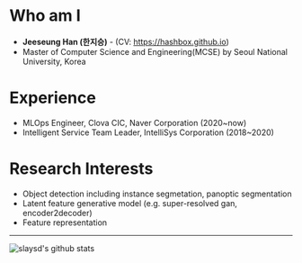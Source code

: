 # Who am I
* **Jeeseung Han (한지승)** - (CV: https://hashbox.github.io)
* Master of Computer Science and Engineering(MCSE) by Seoul National University, Korea

# Experience
- MLOps Engineer, Clova CIC, Naver Corporation (2020~now)
- Intelligent Service Team Leader, IntelliSys Corporation (2018~2020)

# Research Interests
- Object detection including instance segmetation, panoptic segmentation
- Latent feature generative model (e.g. super-resolved gan, encoder2decoder)
- Feature representation

---

![slaysd's github stats](https://github-readme-stats.vercel.app/api?username=slaysd&show_icons=true&count_private=true)
